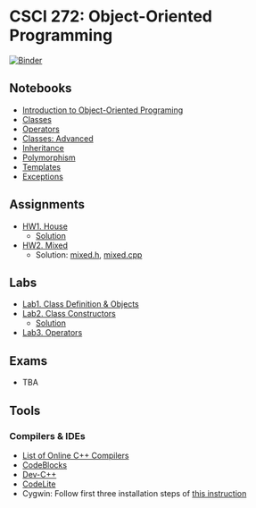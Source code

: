 # CSCI 272: Object-Oriented Programming

[![Binder](https://mybinder.org/badge_logo.svg)](https://mybinder.org/v2/gh/wildart/CSCI272/master)

## Notebooks

- [Introduction to Object-Oriented Programing](https://nbviewer.jupyter.org/github/wildart/CSCI272/blob/master/notebooks/Into-to-OOP.ipynb)
- [Classes](https://nbviewer.jupyter.org/github/wildart/CSCI272/blob/master/notebooks/Classes.ipynb)
- [Operators](https://nbviewer.jupyter.org/github/wildart/CSCI272/blob/master/notebooks/Operators.ipynb)
- [Classes: Advanced](https://nbviewer.jupyter.org/github/wildart/CSCI272/blob/master/notebooks/Classes-Advanced.ipynb)
- [Inheritance](https://nbviewer.jupyter.org/github/wildart/CSCI272/blob/master/notebooks/Inheritance.ipynb)
- [Polymorphism](https://nbviewer.jupyter.org/github/wildart/CSCI272/blob/master/notebooks/Polymorphism.ipynb)
- [Templates](https://nbviewer.jupyter.org/github/wildart/CSCI272/blob/master/notebooks/Templates.ipynb)
- [Exceptions](https://nbviewer.jupyter.org/github/wildart/CSCI272/blob/master/notebooks/Exceptions.ipynb)

## Assignments


- [HW1. House](assign/house.md)
  - [Solution](https://github.com/wildart/CSCI272/blob/master/assign/house-sol.cpp)
- [HW2. Mixed](assign/mixed.md)
  - Solution: [mixed.h](https://github.com/wildart/CSCI272/blob/master/assign/mixed.h), [mixed.cpp](https://github.com/wildart/CSCI272/blob/master/assign/mixed.cpp)

## Labs

- [Lab1. Class Definition & Objects](assign/lab1.md)
- [Lab2. Class Constructors](assign/lab2.md)
  - [Solution](https://github.com/wildart/CSCI272/blob/master/assign/mixed-lab2.cpp)
- [Lab3. Operators](assign/lab3.md)


## Exams

- TBA

## Tools

### Compilers & IDEs

- [List of Online C++ Compilers](https://arnemertz.github.io/online-compilers/)
- [CodeBlocks](http://www.codeblocks.org/)
- [Dev-C++](https://www.bloodshed.net/devcpp.html)
- [CodeLite](https://codelite.org/)
- Cygwin: Follow first three installation steps of [this instruction](https://warwick.ac.uk/fac/sci/moac/people/students/peter_cock/cygwin/)
